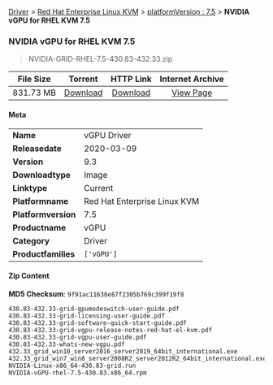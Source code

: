 
[Driver](/README.md)  >  [Red Hat Enterprise Linux KVM](/index/Driver/Red_Hat_Enterprise_Linux_KVM.md)  >  [platformVersion : 7.5](/index/Driver/Red_Hat_Enterprise_Linux_KVM/7.5.md)  >  **NVIDIA vGPU for RHEL KVM 7.5**


###    NVIDIA vGPU for RHEL KVM 7.5

> NVIDIA-GRID-RHEL-7.5-430.83-432.33.zip   


| **File Size** | **Torrent**  | **HTTP Link** | **Internet Archive** |
|:-------------:|:------------:|:-------------:|:--------------------:|
| 831.73 MB |  [Download](https://archive.org/download/nvgpu_NVIDIA-GRID-RHEL-7.5-430.83-432.33.zip/nvgpu_NVIDIA-GRID-RHEL-7.5-430.83-432.33.zip_archive.torrent)       | [Download](https://archive.org/compress/nvgpu_NVIDIA-GRID-RHEL-7.5-430.83-432.33.zip) | [View Page](https://archive.org/details/nvgpu_NVIDIA-GRID-RHEL-7.5-430.83-432.33.zip)       |

#### Meta

<table>
<tr><td><strong>Name</strong></td><td>vGPU Driver</td></tr>
<tr><td><strong>Releasedate</strong></td><td>2020-03-09</td></tr>
<tr><td><strong>Version</strong></td><td>9.3</td></tr>
<tr><td><strong>Downloadtype</strong></td><td>Image</td></tr>
<tr><td><strong>Linktype</strong></td><td>Current</td></tr>
<tr><td><strong>Platformname</strong></td><td>Red Hat Enterprise Linux KVM</td></tr>
<tr><td><strong>Platformversion</strong></td><td>7.5</td></tr>
<tr><td><strong>Productname</strong></td><td>vGPU</td></tr>
<tr><td><strong>Category</strong></td><td>Driver</td></tr>
<tr><td><strong>Productfamilies</strong></td><td><code>['vGPU']</code></td></tr>
</table>

#### Zip Content

**MD5 Checksum**: `9f91ac11638e87f2305b769c399f19f8`

```text
430.83-432.33-grid-gpumodeswitch-user-guide.pdf
430.83-432.33-grid-licensing-user-guide.pdf
430.83-432.33-grid-software-quick-start-guide.pdf
430.83-432.33-grid-vgpu-release-notes-red-hat-el-kvm.pdf
430.83-432.33-grid-vgpu-user-guide.pdf
430.83-432.33-whats-new-vgpu.pdf
432.33_grid_win10_server2016_server2019_64bit_international.exe
432.33_grid_win7_win8_server2008R2_server2012R2_64bit_international.exe
NVIDIA-Linux-x86_64-430.83-grid.run
NVIDIA-vGPU-rhel-7.5-430.83.x86_64.rpm
```